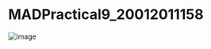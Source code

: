 # MADPractical9_20012011158
![image](https://user-images.githubusercontent.com/110724108/201341610-731a2c23-18e1-4f93-83e8-2457a2de4070.png)
